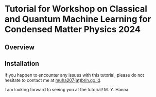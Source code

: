 # Tutorial for Workshop on Classical and Quantum Machine Learning for Condensed Matter Physics 2024

## Overview

## Installation

If you happen to encounter any issues with this tutorial, please do not hesitate to contact me at [muha207(at)brin.go.id]().

I am looking forward to seeing you at the tutorial!
M. Y. Hanna
